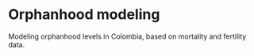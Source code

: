 # Orphanhood modeling

Modeling orphanhood levels in Colombia, based on mortality and fertility data.

